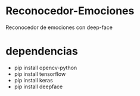 # Reconocedor-Emociones
Reconocedor de emociones con deep-face

# dependencias 
* pip install opencv-python
* pip install tensorflow
* pip install keras
* pip install deepface
